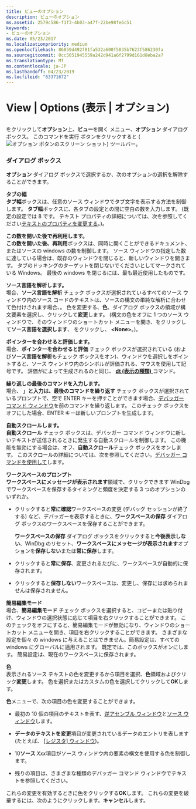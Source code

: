 ```yaml
---
title: ビューのオプション
description: ビューのオプション
ms.assetid: 2579c586-f1f3-4b03-a47f-22be98fe6c51
keywords:
- ビューのオプション
ms.date: 05/23/2017
ms.localizationpriority: medium
ms.openlocfilehash: 86859d492f81fa532a600f5835b7623f586230fa
ms.sourcegitcommit: 0cc5051945559a242d941a6f2799d161d8eba2a7
ms.translationtype: MT
ms.contentlocale: ja-JP
ms.lasthandoff: 04/23/2019
ms.locfileid: "63371672"
---
```

# <a name="view--options"></a>View | Options (表示 | オプション)


## <span id="ddk_view_options_dbg"></span><span id="DDK_VIEW_OPTIONS_DBG"></span>


をクリックして**オプション**上、**ビュー**を開く メニュー、**オプション** ダイアログ ボックス。 このコマンドを実行 ボタンをクリックすると (![オプション ボタンのスクリーン ショット](images/tbopt.png)) ツールバー。

### <a name="span-iddialogboxspanspan-iddialogboxspandialog-box"></a><span id="dialog_box"></span><span id="DIALOG_BOX"></span>ダイアログ ボックス

**オプション** ダイアログ ボックスで選択するか、次のオプションの選択を解除することができます。

<span id="Tab_width"></span><span id="tab_width"></span><span id="TAB_WIDTH"></span>**タブの幅**  
**タブ幅**ボックスは、任意のソース ウィンドウでタブ文字を表示する方法を制御します。 **タブ幅**ボックスに、各タブの設定との間に空白の数を入力します。 (既定の設定では 8 です。 テキスト プロパティの詳細については、次を参照してください[テキストのプロパティを変更する](changing-text-properties.md)。)。

<span id="Reuse_after_opening_this_many"></span><span id="reuse_after_opening_this_many"></span><span id="REUSE_AFTER_OPENING_THIS_MANY"></span>**この数を開いた後で再利用します。**  
**この数を開いた後、再利用**ボックスは、同時に開くことができるドキュメント、またはソースの windows の数を制御します。 ソース ウィンドウの指定した数に達している場合は、既存のウィンドウを閉じると、新しいウィンドウを開きます。 タブのドッキングのターゲットを閉じないでくださいとしてマークされている Windows。 最後の windows を閉じるには、最も最近使用したものです。

<span id="Parse_source_languages"></span><span id="parse_source_languages"></span><span id="PARSE_SOURCE_LANGUAGES"></span>**ソース言語を解析します。**  
場合、**ソース言語を解析** チェック ボックスが選択されているすべてのソース ウィンドウ内のソース コードのテキストは、ソースの構文の単純な解析に合わせて色付けされます場合、。 色を変更する、**色**、ダイアログ ボックスの領域が構文要素を選択し、クリックして**変更**します。 (構文の色をオフに 1 つのソース ウィンドウで、そのウィンドウのショートカット メニューを開き、をクリックして**ソース言語を選択します**、 をクリックし、  **&lt;None&gt;**。)。

<span id="Evaluate_on_hover"></span><span id="evaluate_on_hover"></span><span id="EVALUATE_ON_HOVER"></span>**ポインターを合わせると評価します。**  
場合、**ポインターを合わせると評価** チェック ボックスが選択されている (および**ソース言語を解析**もチェック ボックスをオン)、ウィンドウを選択しをポイントすると、ソース ウィンドウ内のシンボルが評価される、マウスを使用して記号です。 評価がによって生成されるのと同じ、 [ **dt (表示の種類)** ](dt--display-type-.md)コマンド。

<span id="Enter_repeats_last_command"></span><span id="enter_repeats_last_command"></span><span id="ENTER_REPEATS_LAST_COMMAND"></span>**繰り返しの最後のコマンドを入力します。**  
場合、 **」と入力は、最後のコマンドを繰り返す** チェック ボックスが選択されているプロンプトで、空で ENTER キーを押すことができます場合、[デバッガー コマンド ウィンドウ](debugger-command-window.md)を前のコマンドを繰り返します。 このチェック ボックスをオフにした場合、ENTER キーは新しいプロンプトを生成します。

<span id="Automatically_scroll"></span><span id="automatically_scroll"></span><span id="AUTOMATICALLY_SCROLL"></span>**自動スクロールします。**  
**自動スクロール** チェック ボックスは、デバッガー コマンド ウィンドウに新しいテキストが送信されるときに発生する自動スクロールを制御します。 この機能を無効にする場合は、オフ、**自動スクロール**チェック ボックスをオンします。 このスクロールの詳細については、次を参照してください。[デバッガー コマンドを使用して](using-debugger-commands.md)します。

<span id="Workspace_Prompts"></span><span id="workspace_prompts"></span><span id="WORKSPACE_PROMPTS"></span>**ワークスペースのプロンプト**  
**ワークスペースにメッセージが表示されます**領域で、クリックできます WinDbg でワークスペースを保存するタイミングと頻度を決定する 3 つのオプションのいずれか。

-   クリックすると**常に確認**ワークスペースの変更 (デバッグ セッションが終了する) など、デバッガーを表示するときに、**ワークスペースの保存** ダイアログ ボックスのワークスペースを保存することができます。

    **ワークスペースの保存** ダイアログ ボックスをクリックすると**今後表示しない**、WinDbg のリセット、**ワークスペースにメッセージが表示されます**オプションを**保存しない**または**常に保存**します。

-   クリックすると**常に保存**、変更されるたびに、ワークスペースが自動的に保存されます。

-   クリックすると**保存しない**ワークスペースは、変更し、保存には求められませんは保存されません。

<span id="QuickEdit_Mode"></span><span id="quickedit_mode"></span><span id="QUICKEDIT_MODE"></span>**簡易編集モード**  
場合、**簡易編集モード** チェック ボックスを選択すると、コピーまたは貼り付け、ウィンドウの選択状態に応じて項目を右クリックすることができます。 このチェックをオフにすると、簡易編集モードが無効になり、ウィンドウのショートカット メニューを開き、項目を右クリックすることができます。 さまざまな設定を個々 の windows に与えることはできません。簡易設定は、すべての windows にグローバルに適用されます。 既定では、このボックスがオンにします。 簡易設定は、現在のワークスペースに保存されます。

<span id="Colors"></span><span id="colors"></span><span id="COLORS"></span>**色**  
表示されるソース テキストの色を変更するから項目を選択、**色**領域およびクリック**変更**します。 色を選択またはカスタムの色を選択してクリックして**OK**します。

**色**メニューで、次の項目の色を変更することができます。

-   最初の 10 個の項目のテキストを表す、[逆アセンブル ウィンドウ](disassembly-window.md)と[ソース ウィンドウ](source-window.md)します。

-   **データのテキストを変更**項目が変更されているデータのエントリを表します (たとえば、 [[レジスタ] ウィンドウ](registers-window.md))。

-   10**ソース** *Xxx*項目がソース ウィンドウ内の要素の構文を使用する色を制御します。

-   残りの項目は、さまざまな種類のデバッガー コマンド ウィンドウでテキストを参照してください。

これらの変更を有効するときに色をクリックする**OK**します。 これらの変更を破棄するには、次のようにクリックします。**キャンセル**します。

 

 





